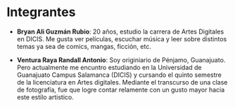 # Integrantes
- **Bryan Ali Guzmán Rubio**: 20 años, estudio la carrera de Artes Digitales en DICIS. Me gusta ver películas, escuchar música y leer sobre distintos temas ya sea de comics, mangas, ficción, etc.

- **Ventura Raya Randall Antonio**: Soy originiario de Pénjamo, Guanajuato. Pero actualmente me encuntro estudiando en la Universidad de Guanajuato Campus Salamanca (DICIS) y cursando el quinto semestre de la licenciatura en Artes digitales. Mediante el transcurso de una clase de fotografía, fue que logre contar relamente con un gusto mayor hacia este estilo artistico.  